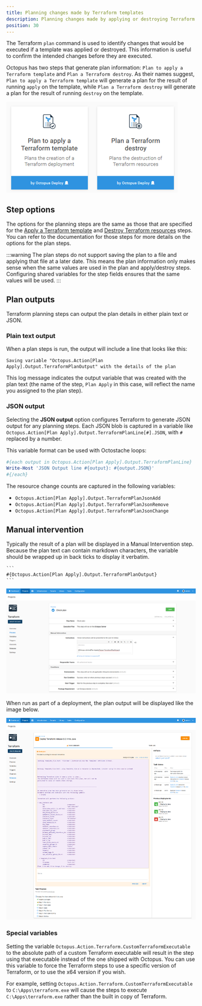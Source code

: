 ```yaml
---
title: Planning changes made by Terraform templates
description: Planning changes made by applying or destroying Terraform templates
position: 30
---
```


The Terraform `plan` command is used to identify changes that would be executed if a template was applied or destroyed. This information is useful to confirm the intended changes before they are executed.

Octopus has two steps that generate plan information: `Plan to apply a Terraform template` and `Plan a Terraform destroy`. As their names suggest, `Plan to apply a Terraform template` will generate a plan for the result of running `apply` on the template, while `Plan a Terraform destroy` will generate a plan for the result of running `destroy` on the template.

![Octopus Steps](octopus-terraform-plan-step.png "width=500")

## Step options

The options for the planning steps are the same as those that are specified for the [Apply a Terraform template](../working-with-terraform-templates/index.md) and [Destroy Terraform resources](../working-with-terraform-templates/index.md) steps. You can refer to the documentation for those steps for more details on the options for the plan steps.

:::warning
The plan steps do not support saving the plan to a file and applying that file at a later date. This means the plan information only makes sense when the same values are used in the plan and apply/destroy steps. Configuring shared variables for the step fields ensures that the same values will be used.
:::

## Plan outputs

Terraform planning steps can output the plan details in either plain text or JSON.

### Plain text output

When a plan steps is run, the output will include a line that looks like this:

```
Saving variable "Octopus.Action[Plan Apply].Output.TerraformPlanOutput" with the details of the plan
```

This log message indicates the output variable that was created with the plan text (the name of the step, `Plan Apply` in this case, will reflect the name you assigned to the plan step).

### JSON output

Selecting the **JSON output** option configures Terraform to generate JSON output for any planning steps. Each JSON blob is captured in a variable like `Octopus.Action[Plan Apply].Output.TerraformPlanLine[#].JSON`, with `#` replaced by a number.

This variable format can be used with Octostache loops:

```Powershell
#{each output in Octopus.Action[Plan Apply].Output.TerraformPlanLine}
Write-Host 'JSON Output line #{output}: #{output.JSON}'
#{/each}
```

The resource change counts are captured in the following variables:
* `Octopus.Action[Plan Apply].Output.TerraformPlanJsonAdd`
* `Octopus.Action[Plan Apply].Output.TerraformPlanJsonRemove`
* `Octopus.Action[Plan Apply].Output.TerraformPlanJsonChange`

## Manual intervention

Typically the result of a plan will be displayed in a Manual Intervention step. Because the plan text can contain markdown characters, the variable should be wrapped up in back ticks to display it verbatim.

    ```
    #{Octopus.Action[Plan Apply].Output.TerraformPlanOutput}
    ```

![Terraform manual intervention](terraform-manual-intervention.png "width=500")

When run as part of a deployment, the plan output will be displayed like the image below.

![Manual Intervention Message](manual-intervention-message.png "width=500")

### Special variables

Setting the variable `Octopus.Action.Terraform.CustomTerraformExecutable` to the absolute path of a custom Terraform executable will result in the step using that executable instead of the one shipped with Octopus. You can use this variable to force the Terraform steps to use a specific version of Terraform, or to use the x64 version if you wish.

For example, setting `Octopus.Action.Terraform.CustomTerraformExecutable` to `C:\Apps\terraform.exe` will cause the steps to execute `C:\Apps\terraform.exe` rather than the built in copy of Terraform.

